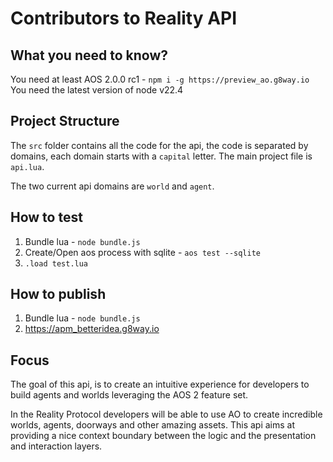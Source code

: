 # Contributors to Reality API

## What you need to know?

You need at least AOS 2.0.0 rc1 - `npm i -g https://preview_ao.g8way.io`
You need the latest version of node v22.4

## Project Structure

The `src` folder contains all the code for the api, the code is separated by
domains, each domain starts with a `capital` letter. The main project file is `api.lua`.

The two current api domains are `world` and `agent`. 

## How to test

1. Bundle lua - `node bundle.js`
2. Create/Open aos process with sqlite - `aos test --sqlite`
3. `.load test.lua`

## How to publish

1. Bundle lua - `node bundle.js`
2. https://apm_betteridea.g8way.io

## Focus

The goal of this api, is to create an intuitive experience for developers to build agents and worlds leveraging the AOS 2 feature set.

In the Reality Protocol developers will be able to use AO to create incredible worlds, agents, doorways and other amazing assets. This api aims at providing a nice context boundary between the logic and the presentation and interaction layers. 